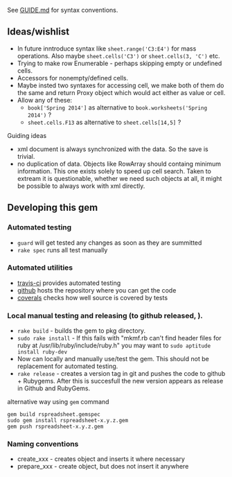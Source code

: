 See [GUIDE.md](GUIDE.md#conventions) for syntax conventions.

## Ideas/wishlist

  * In future inntroduce syntax like ``sheet.range('C3:E4')`` for mass operations. Also maybe ``sheet.cells('C3')`` or ``sheet.cells(3, 'C')`` etc.
  * Trying to make row Enumerable - perhaps skipping empty or undefined cells.
  * Accessors for nonempty/defined cells.
  * Maybe insted two syntaxes for accessing cell, we make both of them do the same and return Proxy object which would act either as value or cell.
  * Allow any of these:
    * ``book['Spring 2014']`` as alternative to ``book.worksheets('Spring 2014')`` ?
    * ``sheet.cells.F13`` as alternative to ``sheet.cells[14,5]`` ?

Guiding ideas
  * xml document is always synchronized with the data. So the save is trivial.
  * no duplication of data. Objects like RowArray should containg minimum information. This one exists solely to speed up cell search. Taken to extream it is questionable, whether we need such objects at all, it might be possible to always work with xml directly.

    
## Developing this gem

### Automated testing

  * ``guard`` will get tested any changes as soon as they are summitted
  * ``rake spec`` runs all test manually

### Automated utilities
 
  * [travis-ci](https://travis-ci.org/gorn/rspreadsheet) provides automated testing
  * [github](https://github.com/gorn/rspreadsheet) hosts the repository where you can get the code
  * [coverals](https://coveralls.io/r/gorn/rspreadsheet) checks how well source is covered by tests

### Local manual testing and releasing (to github released, ).

  * ``rake build`` - builds the gem to pkg directory. 
  * ``sudo rake install`` - If this fails with "mkmf.rb can't find header files for ruby at /usr/lib/ruby/include/ruby.h" you may want to ``sudo aptitude install ruby-dev``
  * Now can locally and manually use/test the gem. This should not be replacement for automated testing. 
  * ``rake release`` - creates a version tag in git and pushes the code to github + Rubygems. After this is succesfull the new version appears as release in Github and RubyGems.

alternative way using ``gem`` command

    gem build rspreadsheet.gemspec
    sudo gem install rspreadsheet-x.y.z.gem
    gem push rspreadsheet-x.y.z.gem


### Naming conventions

  * create_xxx - creates object and inserts it where necessary
  * prepare_xxx - create object, but does not insert it anywhere
